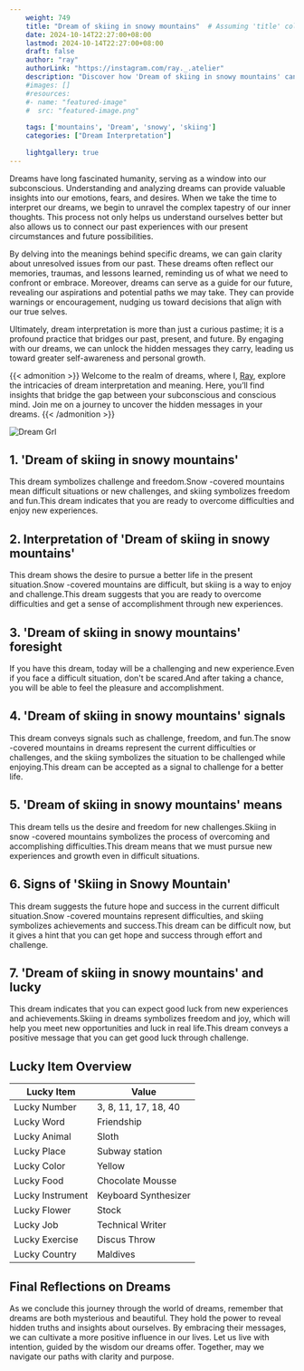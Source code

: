 ```yaml
---
    weight: 749
    title: "Dream of skiing in snowy mountains"  # Assuming 'title' column exists
    date: 2024-10-14T22:27:00+08:00
    lastmod: 2024-10-14T22:27:00+08:00
    draft: false
    author: "ray"
    authorLink: "https://instagram.com/ray._.atelier"
    description: "Discover how 'Dream of skiing in snowy mountains' can interpret your future and uncover its significant meanings in your life."
    #images: []
    #resources:
    #- name: "featured-image"
    #  src: "featured-image.png"
    
    tags: ['mountains', 'Dream', 'snowy', 'skiing']
    categories: ["Dream Interpretation"]
    
    lightgallery: true
---
```

    
Dreams have long fascinated humanity, serving as a window into our subconscious. Understanding and analyzing dreams can provide valuable insights into our emotions, fears, and desires. When we take the time to interpret our dreams, we begin to unravel the complex tapestry of our inner thoughts. This process not only helps us understand ourselves better but also allows us to connect our past experiences with our present circumstances and future possibilities.

By delving into the meanings behind specific dreams, we can gain clarity about unresolved issues from our past. These dreams often reflect our memories, traumas, and lessons learned, reminding us of what we need to confront or embrace. Moreover, dreams can serve as a guide for our future, revealing our aspirations and potential paths we may take. They can provide warnings or encouragement, nudging us toward decisions that align with our true selves.

Ultimately, dream interpretation is more than just a curious pastime; it is a profound practice that bridges our past, present, and future. By engaging with our dreams, we can unlock the hidden messages they carry, leading us toward greater self-awareness and personal growth.

{{< admonition >}}
Welcome to the realm of dreams, where I, [Ray](https://instagram.com/ray._.atelier), explore the intricacies of dream interpretation and meaning. Here, you’ll find insights that bridge the gap between your subconscious and conscious mind. Join me on a journey to uncover the hidden messages in your dreams.
{{< /admonition >}}

![Dream Grl](https://cdn.pixabay.com/photo/2017/11/02/03/35/gothic-2910057_1280.jpg "Dream Grl")

## 1. 'Dream of skiing in snowy mountains'
This dream symbolizes challenge and freedom.Snow -covered mountains mean difficult situations or new challenges, and skiing symbolizes freedom and fun.This dream indicates that you are ready to overcome difficulties and enjoy new experiences.

## 2. Interpretation of 'Dream of skiing in snowy mountains'
This dream shows the desire to pursue a better life in the present situation.Snow -covered mountains are difficult, but skiing is a way to enjoy and challenge.This dream suggests that you are ready to overcome difficulties and get a sense of accomplishment through new experiences.

## 3. 'Dream of skiing in snowy mountains' foresight
If you have this dream, today will be a challenging and new experience.Even if you face a difficult situation, don't be scared.And after taking a chance, you will be able to feel the pleasure and accomplishment.

## 4. 'Dream of skiing in snowy mountains' signals
This dream conveys signals such as challenge, freedom, and fun.The snow -covered mountains in dreams represent the current difficulties or challenges, and the skiing symbolizes the situation to be challenged while enjoying.This dream can be accepted as a signal to challenge for a better life.

## 5. 'Dream of skiing in snowy mountains' means
This dream tells us the desire and freedom for new challenges.Skiing in snow -covered mountains symbolizes the process of overcoming and accomplishing difficulties.This dream means that we must pursue new experiences and growth even in difficult situations.

## 6. Signs of 'Skiing in Snowy Mountain'
This dream suggests the future hope and success in the current difficult situation.Snow -covered mountains represent difficulties, and skiing symbolizes achievements and success.This dream can be difficult now, but it gives a hint that you can get hope and success through effort and challenge.

## 7. 'Dream of skiing in snowy mountains' and lucky
This dream indicates that you can expect good luck from new experiences and achievements.Skiing in dreams symbolizes freedom and joy, which will help you meet new opportunities and luck in real life.This dream conveys a positive message that you can get good luck through challenge.

## Lucky Item Overview
| Lucky Item          | Value              |
|---------------|--------------------|
| Lucky Number        | 3, 8, 11, 17, 18, 40  |
| Lucky Word          | Friendship |
| Lucky Animal        | Sloth |
| Lucky Place         | Subway station     |
| Lucky Color         | Yellow     |
| Lucky Food          | Chocolate Mousse      |
| Lucky Instrument    | Keyboard Synthesizer |
| Lucky Flower        | Stock    |
| Lucky Job           | Technical Writer       |
| Lucky Exercise      | Discus Throw  |
| Lucky Country       | Maldives    |


##  Final Reflections on Dreams

As we conclude this journey through the world of dreams, remember that dreams are both mysterious and beautiful. They hold the power to reveal hidden truths and insights about ourselves. By embracing their messages, we can cultivate a more positive influence in our lives. Let us live with intention, guided by the wisdom our dreams offer. Together, may we navigate our paths with clarity and purpose.
